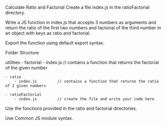 Calculate Ratio and Factorial
Create a file index.js in the ratioFactorial directory.

Write a JS function in index.js that accepts 3 numbers as arguments and return the ratio of the first two numbers and factorial of the third number in an object with keys as ratio and factorial.

Export the function using default export syntax.

Folder Structure

utilities
    - factorial
        - index.js         // contains a function that returns the factorial of the given number

    - ratio
        - index.js         // contains a function that returns the ratio of 2 given numbers

    - ratioFactorial
        - index.js         // create the file and write your code here
Use the functions provided in the ratio and factorial directories.

Use Common JS module syntax.